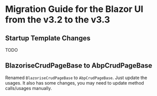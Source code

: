 # Migration Guide for the Blazor UI from the v3.2 to the v3.3

## Startup Template Changes

TODO

## BlazoriseCrudPageBase to AbpCrudPageBase

Renamed `BlazoriseCrudPageBase` to `AbpCrudPageBase`. Just update the usages. It also has some changes, you may need to update method calls/usages manually.